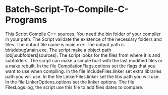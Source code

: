 # Batch-Script-To-Compile-C-Programs

This Script Compile C++ sources.
You need the bin folder of your compiler in your path.
The Script validate the existence of the necessary folders and files.
The output file name is main.exe.
The output path is bin\debug\main.exe.
The script make a object path (obj\subfolders|sources).
The script looks for the files from where it is and subfolders.
The script can make a simple built with the last modified files or a make rebuilt.
In the file CompilationFlags.options set the flags that you want to use when compiling.
In the file IncludeFiles.linker set extra libraries path you will use.
In the file LinkerFiles.linker set the libs path you will use.
In the file LinkerOptions.options set the linker options.
The file FilesLogs.log, the script use this file to add files dates to compare.
